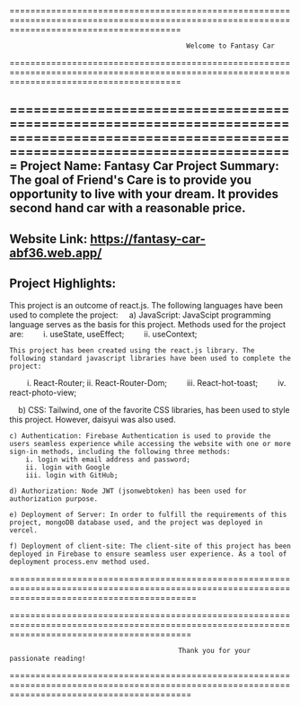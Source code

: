 =============================================================================================================================================

                                                Welcome to Fantasy Car

=============================================================================================================================================

=============================================================================================================================================
Project Name: Fantasy Car
Project Summary: The goal of Friend's Care is to provide you opportunity to live with your dream. It provides second hand car with a reasonable price.
-------------------------------------------------
Website Link: https://fantasy-car-abf36.web.app/
-------------------------------------------------
Project Highlights:
----------------------------------------------
This project is an outcome of react.js. The following languages have been used to complete the project:
    a) JavaScript: JavaScipt programming language serves as the basis for this project. Methods used for the project are:
        i. useState, useEffect;
        ii. useContext; 

    This project has been created using the react.js library. The following standard javascript libraries have been used to complete the project:
        i. React-Router;
        ii. React-Router-Dom;
        iii. React-hot-toast;
        iv. react-photo-view;

    b) CSS: Tailwind, one of the favorite CSS libraries, has been used to style this project. However, daisyui was also used.

    c) Authentication: Firebase Authentication is used to provide the users seamless experience while accessing the website with one or more sign-in methods, including the following three methods:
        i. login with email address and password;
        ii. login with Google
        iii. login with GitHub;

    d) Authorization: Node JWT (jsonwebtoken) has been used for authorization purpose.

    e) Deployment of Server: In order to fulfill the requirements of this project, mongoDB database used, and the project was deployed in vercel.

    f) Deployment of client-site: The client-site of this project has been deployed in Firebase to ensure seamless user experience. As a tool of deployment process.env method used.
================================================================================================================================================


===============================================================================================================================================

                                              Thank you for your passionate reading!

===============================================================================================================================================